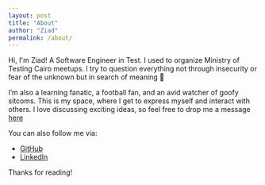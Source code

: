 ```yaml
---
layout: post
title: "About"
author: "Ziad"
permalink: /about/
---
```


Hi, I'm Ziad! A Software Engineer in Test. I used to organize Ministry of Testing Cairo meetups. I try to question everything not through insecurity or fear of the unknown but in search of meaning 🤔

I’m also a learning fanatic, a football fan, and an avid watcher of goofy sitcoms. This is my space, where I get to express myself and interact with others. I love discussing exciting ideas, so feel free to drop me a message [here](https://ziadtawfeek.typeform.com/to/Yriu8h)

You can also follow me via:
- [GitHub](https://github.com/ziadtawfeek)
- [LinkedIn](https://www.linkedin.com/in/ziadtawfeek/)

Thanks for reading!

